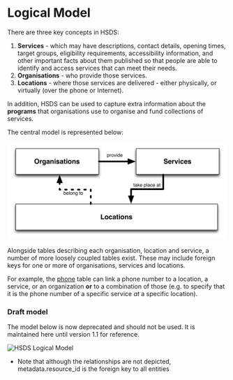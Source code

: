 Logical Model
=============

There are three key concepts in HSDS:

1. **Services** - which may have descriptions, contact details, opening times, target groups, eligibility requirements, accessibility information, and other important facts about them published so that people are able to identify and access services that can meet their needs. 
2. **Organisations** - who provide those services.
3. **Locations** - where those services are delivered - either physically, or virtually (over the phone or Internet).

In addition, HSDS can be used to capture extra information about the **programs** that organisations use to organise and fund collections of services.

The central model is represented below:

![HSDS Logical Model](assets/simple-logical-model.png)

Alongside tables describing each organisation, location and service, a number of more loosely coupled tables exist. These may include foreign keys for one or more of organisations, services and locations. 

For example, the [phone](reference.md#phone) table can link a phone number to a location, a service, or an organization **or** to a combination of those (e.g. to specify that it is the phone number of a specific service *at* a specific location). 

### Draft model

The model below is now deprecated and should not be used. It is maintained here until version 1.1 for reference. 

![HSDS Logical Model](https://github.com/openreferral/specification/raw/master/Logical10landscape.png)

*  Note that although the relationships are not depicted, metadata.resource_id is the foreign key to all entities
